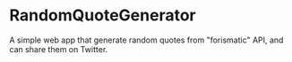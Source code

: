 # RandomQuoteGenerator

A simple web app that generate random quotes from "forismatic" API, and can share them on Twitter.
